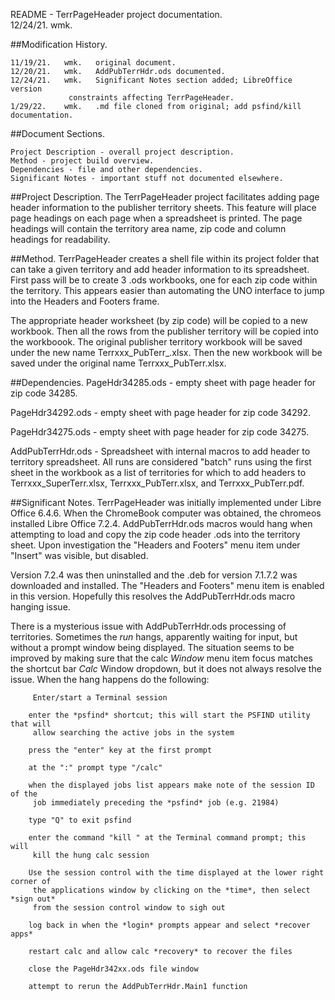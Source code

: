 README - TerrPageHeader project documentation.<br>
12/24/21.	wmk.
	
##Modification History.
<pre><code>11/19/21.   wmk.   original document.
12/20/21.   wmk.   AddPubTerrHdr.ods documented.
12/24/21.   wmk.   Significant Notes section added; LibreOffice version
			 constraints affecting TerrPageHeader.
1/29/22.    wmk.   .md file cloned from original; add psfind/kill documentation.
</code></pre>

##Document Sections.
<pre><code>Project Description - overall project description.
Method - project build overview.
Dependencies - file and other dependencies.
Significant Notes - important stuff not documented elsewhere.
</code></pre>


##Project Description.
The TerrPageHeader project facilitates adding page header information to
the publisher territory sheets. This feature will place page headings on 
each page when a spreadsheet is printed. The page headings will contain
the territory area name, zip code and column headings for readability.

##Method.
TerrPageHeader creates a shell file within its project folder that
can take a given territory and add header information to its spreadsheet.
First pass will be to create 3 .ods workbooks, one for each zip code within
the territory. This appears easier than automating the UNO interface to
jump into the Headers and Footers frame.

The appropriate header worksheet (by zip code) will be copied to a new
workbook. Then all the rows from the publisher territory will be copied
into the workboook. The original publisher territory workbook will be saved
under the new name Terrxxx_PubTerr_.xlsx. Then the new workbook will be
saved under the original name Terrxxx_PubTerr.xlsx.

##Dependencies.
PageHdr34285.ods - empty sheet with page header for zip code 34285.

PageHdr34292.ods - empty sheet with page header for zip code 34292.

PageHdr34275.ods - empty sheet with page header for zip code 34275.

AddPubTerrHdr.ods - Spreadsheet with internal macros to add header to
 territory spreadsheet. All runs are considered "batch" runs using the
 first sheet in the workbook as a list of territories for which to add
 headers to Terrxxx_SuperTerr.xlsx, Terrxxx_PubTerr.xlsx, and
 Terrxxx_PubTerr.pdf.


##Significant Notes.
TerrPageHeader was initially implemented under Libre Office 6.4.6. When
the ChromeBook computer was obtained, the chromeos installed Libre Office
7.2.4. AddPubTerrHdr.ods macros would hang when attempting to load and
copy the zip code header .ods into the territory sheet. Upon investigation
the "Headers and Footers" menu item under "Insert" was visible, but disabled.

Version 7.2.4 was then uninstalled and the .deb for version 7.1.7.2 was
downloaded and installed. The "Headers and Footers" menu item is enabled
in this version. Hopefully this resolves the AddPubTerrHdr.ods macro
hanging issue.

There is a mysterious issue with AddPubTerrHdr.ods processing of territories.
Sometimes the *run* hangs, apparently waiting for input, but without a prompt
window being displayed. The situation seems to be improved by making sure that
the calc *Window* menu item focus matches the shortcut bar *Calc* Window dropdown,
but it does not always resolve the issue. When the hang happens do the following:
<pre><code>		Enter/start a Terminal session

	enter the *psfind* shortcut; this will start the PSFIND utility that will
	 allow searching the active jobs in the system

	press the "enter" key at the first prompt

	at the ":" prompt type "/calc"

	when the displayed jobs list appears make note of the session ID of the
	 job immediately preceding the *psfind* job (e.g. 21984)

	type "Q" to exit psfind

	enter the command "kill <jobid>" at the Terminal command prompt; this will
	 kill the hung calc session

	Use the session control with the time displayed at the lower right corner of
	 the applications window by clicking on the *time*, then select *sign out*
	 from the session control window to sigh out

	log back in when the *login* prompts appear and select *recover apps*

	restart calc and allow calc *recovery* to recover the files

	close the PageHdr342xx.ods file window

	attempt to rerun the AddPubTerrHdr.Main1 function
</code></pre>

